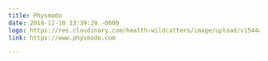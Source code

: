 ```yaml
---
title: Physmodo
date: 2018-12-10 13:39:29 -0600
logo: https://res.cloudinary.com/health-wildcatters/image/upload/v1544470910/image.png
link: https://www.physmodo.com

---
```

